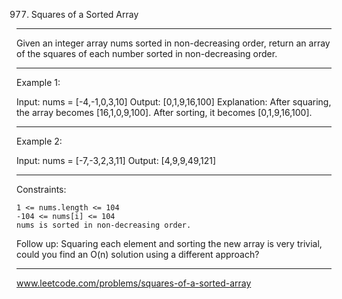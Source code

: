 977. Squares of a Sorted Array
***

Given an integer array nums sorted in non-decreasing order, return an array of the squares of each number sorted in non-decreasing order.
***
Example 1:

Input: nums = [-4,-1,0,3,10]
Output: [0,1,9,16,100]
Explanation: After squaring, the array becomes [16,1,0,9,100].
After sorting, it becomes [0,1,9,16,100].
***
Example 2:

Input: nums = [-7,-3,2,3,11]
Output: [4,9,9,49,121]
***


Constraints:

    1 <= nums.length <= 104
    -104 <= nums[i] <= 104
    nums is sorted in non-decreasing order.


Follow up: Squaring each element and sorting the new array is very trivial, could you find an O(n) solution using a different approach?
***
www.leetcode.com/problems/squares-of-a-sorted-array